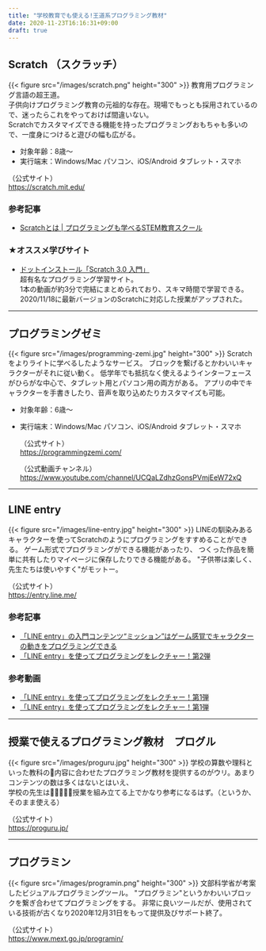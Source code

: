```yaml
---
title: "学校教育でも使える!王道系プログラミング教材"
date: 2020-11-23T16:16:31+09:00
draft: true
---
```

## Scratch （スクラッチ）
{{< figure src="/images/scratch.png" height="300" >}}
教育用プログラミング言語の超王道。  
子供向けプログラミング教育の元祖的な存在。現場でもっとも採用されているので、迷ったらこれをやっておけば間違いない。  
Scratchでカスタマイズできる機能を持ったプログラミングおもちゃも多いので、一度身につけると遊びの幅も広がる。    

- 対象年齢：8歳〜  
- 実行端末：Windows/Mac パソコン、iOS/Android タブレット・スマホ
  
 （公式サイト）  
  https://scratch.mit.edu/

### 参考記事
- [Scratchとは | プログラミングも学べるSTEM教育スクール](https://www.stemon.net/blogs/11113/)

### ★オススメ学びサイト
- [ドットインストール「Scratch 3.0 入門」](https://dotinstall.com/lessons/basic_scratch_v4)  
  超有名なプログラミング学習サイト。  
  1本の動画が約3分で完結にまとめられており、スキマ時間で学習できる。  
  2020/11/18に最新バージョンのScratchに対応した授業がアップされた。  

- - -
## プログラミングゼミ
{{< figure src="/images/programming-zemi.jpg" height="300" >}}
Scratchをよりライトに学べるしたようなサービス。
ブロックを繋げるとかわいいキャラクターがそれに従い動く。
低学年でも抵抗なく使えるようインターフェースがひらがな中心で、タブレット用とパソコン用の両方がある。
アプリの中でキャラクターを手書きしたり、音声を取り込めたりカスタマイズも可能。

- 対象年齢：6歳〜  
- 実行端末：Windows/Mac パソコン、iOS/Android タブレット・スマホ

  （公式サイト）  
  https://programmingzemi.com/

  （公式動画チャンネル）  
  https://www.youtube.com/channel/UCQaLZdhzGonsPVmjEeW72xQ

- - -

## LINE entry
{{< figure src="/images/line-entry.jpg" height="300" >}}
LINEの馴染みあるキャラクターを使ってScratchのようにプログラミングをすすめることができる。
ゲーム形式でプログラミングができる機能があったり、
つくった作品を簡単に共有したりマイページに保存したりできる機能がある。
"子供帯は楽しく、先生たちは使いやすく"がモットー。

  （公式サイト）  
  https://entry.line.me/

### 参考記事
- [「LINE entry」の入門コンテンツ“ミッション”はゲーム感覚でキャラクターの動きをプログラミングできる](https://forest.watch.impress.co.jp/docs/serial/progedu/1258209.html)
- [「LINE entry」を使ってプログラミングをレクチャー！第2弾](https://www.youtube.com/watch?v=LMS1slWcuz8)

### 参考動画
- [「LINE entry」を使ってプログラミングをレクチャー！第1弾](https://www.youtube.com/watch?v=psWPN5Ql2QU)
- [「LINE entry」を使ってプログラミングをレクチャー！第1弾](https://www.youtube.com/watch?v=psWPN5Ql2QU)
- - -

## 授業で使えるプログラミング教材　プログル
{{< figure src="/images/proguru.jpg" height="300" >}}
学校の算数や理科といった教科の内容に合わせたプログラミング教材を提供するのがウリ。あまりコンテンツの数は多くはないとはいえ、  
学校の先生は授業を組み立てる上でかなり参考になるはず。（というか、そのまま使える）

  （公式サイト）  
  https://proguru.jp/

- - -

## プログラミン
{{< figure src="/images/programin.png" height="300" >}}
文部科学省が考案したビジュアルプログラミングツール。
"プログラミン"というかわいいブロックを繋ぎ合わせてプログラミングをする。
非常に良いツールだが、使用されている技術が古くなり2020年12月31日をもって提供及びサポート終了。

  （公式サイト）  
  https://www.mext.go.jp/programin/
